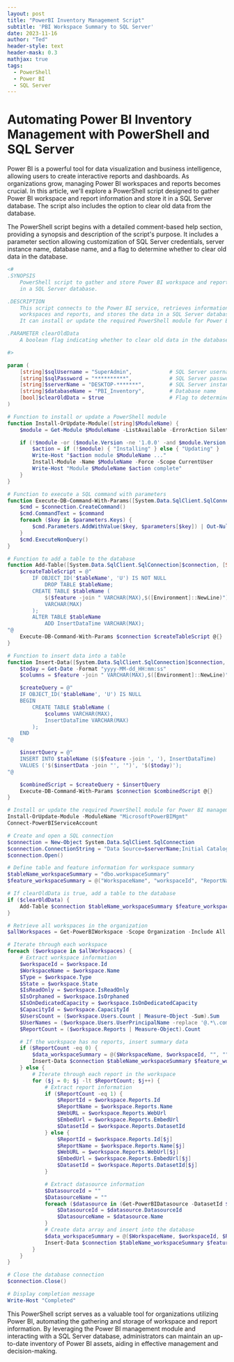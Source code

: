 ```yaml
---
layout: post
title: "PowerBI Inventory Management Script"
subtitle: 'PBI Workspace Summary to SQL Server'
date: 2023-11-16
author: "Ted"
header-style: text
header-mask: 0.3
mathjax: true
tags:
  - PowerShell
  - Power BI
  - SQL Server
---
```


# Automating Power BI Inventory Management with PowerShell and SQL Server

Power BI is a powerful tool for data visualization and business intelligence, allowing users to create interactive reports and dashboards. As organizations grow, managing Power BI workspaces and reports becomes crucial. In this article, we'll explore a PowerShell script designed to gather Power BI workspace and report information and store it in a SQL Server database. The script also includes the option to clear old data from the database.

The PowerShell script begins with a detailed comment-based help section, providing a synopsis and description of the script's purpose. It includes a parameter section allowing customization of SQL Server credentials, server instance name, database name, and a flag to determine whether to clear old data in the database.

```powershell
<#
.SYNOPSIS
    PowerShell script to gather and store Power BI workspace and report information 
    in a SQL Server database.

.DESCRIPTION
    This script connects to the Power BI service, retrieves information about 
    workspaces and reports, and stores the data in a SQL Server database. 
    It can install or update the required PowerShell module for Power BI management.

.PARAMETER clearOldData
    A boolean flag indicating whether to clear old data in the database.

#>

param (
    [string]$sqlUsername = "SuperAdmin",            # SQL Server username
    [string]$sqlPassword = "**********",            # SQL Server password
    [string]$serverName = "DESKTOP-*******",        # SQL Server instance name
    [string]$databaseName = "PBI_Inventory",        # Database name
    [bool]$clearOldData = $true                     # Flag to determine whether to clear old data
)

# Function to install or update a PowerShell module
function Install-OrUpdate-Module([string]$ModuleName) {
    $module = Get-Module $ModuleName -ListAvailable -ErrorAction SilentlyContinue

    if (!$module -or ($module.Version -ne '1.0.0' -and $module.Version -le '1.0.410')) {
        $action = if (!$module) { "Installing" } else { "Updating" }
        Write-Host "$action module $ModuleName ..."
        Install-Module -Name $ModuleName -Force -Scope CurrentUser
        Write-Host "Module $ModuleName $action complete"
    }
}

# Function to execute a SQL command with parameters
function Execute-DB-Command-With-Params([System.Data.SqlClient.SqlConnection]$connection, [String]$command, [Hashtable]$parameters) {
    $cmd = $connection.CreateCommand()
    $cmd.CommandText = $command
    foreach ($key in $parameters.Keys) {
        $cmd.Parameters.AddWithValue($key, $parameters[$key]) | Out-Null
    }
    $cmd.ExecuteNonQuery()
}

# Function to add a table to the database
function Add-Table([System.Data.SqlClient.SqlConnection]$connection, [String]$tableName, [String[]]$feature) {
    $createTableScript = @"
        IF OBJECT_ID('$tableName', 'U') IS NOT NULL
            DROP TABLE $tableName;
        CREATE TABLE $tableName (
            $($feature -join " VARCHAR(MAX),$([Environment]::NewLine)")
            VARCHAR(MAX)
        );
        ALTER TABLE $tableName
            ADD InsertDataTime VARCHAR(MAX);
"@
    Execute-DB-Command-With-Params $connection $createTableScript @{}
}

# Function to insert data into a table
function Insert-Data([System.Data.SqlClient.SqlConnection]$connection, [String]$tableName, [String[]]$feature, [String[]]$insertData) {
    $today = Get-Date -Format "yyyy-MM-dd_HH:mm:ss"
    $columns = $feature -join " VARCHAR(MAX),$([Environment]::NewLine)"

    $createQuery = @"
    IF OBJECT_ID('$tableName', 'U') IS NULL
    BEGIN
        CREATE TABLE $tableName (
            $columns VARCHAR(MAX),
            InsertDataTime VARCHAR(MAX)
        );
    END
"@

    $insertQuery = @"
    INSERT INTO $tableName ($($feature -join ', '), InsertDataTime)
    VALUES ('$($insertData -join "', '")', '$($today)');
"@

    $combinedScript = $createQuery + $insertQuery
    Execute-DB-Command-With-Params $connection $combinedScript @{}
}

# Install or update the required PowerShell module for Power BI management
Install-OrUpdate-Module -ModuleName "MicrosoftPowerBIMgmt"
Connect-PowerBIServiceAccount 

# Create and open a SQL connection
$connection = New-Object System.Data.SqlClient.SqlConnection
$connection.ConnectionString = "Data Source=$serverName;Initial Catalog=$databaseName;User Id=$sqlUsername;Password=$sqlPassword;"
$connection.Open()

# Define table and feature information for workspace summary
$tableName_workspaceSummary = "dbo.workspaceSummary"
$feature_workspaceSummary = @("WorkspaceName", "workspaceId", "ReportName", "ReportId", "DatasourceName", "DatasourceId", "Type", "State", "IsReadOnly", "IsOrphaned", "IsOnDedicatedCapacity", "CapacityId", "WebURL", "EmbedUrl", "UsersCount", "UsersNames")

# If clearOldData is true, add a table to the database
if ($clearOldData) {
    Add-Table $connection $tableName_workspaceSummary $feature_workspaceSummary
}

# Retrieve all workspaces in the organization
$allWorkspaces = Get-PowerBIWorkspace -Scope Organization -Include All

# Iterate through each workspace
foreach ($workspace in $allWorkspaces) {
    # Extract workspace information
    $workspaceId = $workspace.Id
    $WorkspaceName = $workspace.Name
    $Type = $workspace.Type
    $State = $workspace.State
    $IsReadOnly = $workspace.IsReadOnly
    $IsOrphaned = $workspace.IsOrphaned
    $IsOnDedicatedCapacity = $workspace.IsOnDedicatedCapacity
    $CapacityId = $workspace.CapacityId
    $UsersCount = ($workspace.Users.Count | Measure-Object -Sum).Sum
    $UserNames = ($workspace.Users.UserPrincipalName -replace '@.*\.com') -join ', '
    $ReportCount = ($workspace.Reports | Measure-Object).Count

    # If the workspace has no reports, insert summary data
    if ($ReportCount -eq 0) {
        $data_workspaceSummary = @($WorkspaceName, $workspaceId, "", "", "", "", $Type, $State, $IsReadOnly, $IsOrphaned, $IsOnDedicatedCapacity, $CapacityId, "", "", $UsersCount, $UserNames)
        Insert-Data $connection $tableName_workspaceSummary $feature_workspaceSummary $data_workspaceSummary
    } else {
        # Iterate through each report in the workspace
        for ($j = 0; $j -lt $ReportCount; $j++) {
            # Extract report information
            if ($ReportCount -eq 1) {
                $ReportId = $workspace.Reports.Id
                $ReportName = $workspace.Reports.Name
                $WebURL = $workspace.Reports.WebUrl
                $EmbedUrl = $workspace.Reports.EmbedUrl
                $DatasetId = $workspace.Reports.DatasetId
            } else {
                $ReportId = $workspace.Reports.Id[$j]
                $ReportName = $workspace.Reports.Name[$j]
                $WebURL = $workspace.Reports.WebUrl[$j]
                $EmbedUrl = $workspace.Reports.EmbedUrl[$j]
                $DatasetId = $workspace.Reports.DatasetId[$j]
            }

            # Extract datasource information
            $DatasourceId = ""
            $DatasourceName = ""
            foreach ($datasource in (Get-PowerBIDatasource -DatasetId $DatasetId -WorkspaceId $workspaceId)) {
                $DatasourceId = $datasource.DatasourceId
                $DatasourceName = $datasource.Name
            }
            # Create data array and insert into the database
            $data_workspaceSummary = @($WorkspaceName, $workspaceId, $ReportName, $ReportId, $DatasourceName, $DatasourceId, $Type, $State, $IsReadOnly, $IsOrphaned, $IsOnDedicatedCapacity, $CapacityId, $WebURL, $EmbedUrl, $UsersCount, $UserNames)
            Insert-Data $connection $tableName_workspaceSummary $feature_workspaceSummary $data_workspaceSummary
        }
    }
}

# Close the database connection
$connection.Close()

# Display completion message
Write-Host "Completed"
```

This PowerShell script serves as a valuable tool for organizations utilizing Power BI, automating the gathering and storage of workspace and report information. By leveraging the Power BI management module and interacting with a SQL Server database, administrators can maintain an up-to-date inventory of Power BI assets, aiding in effective management and decision-making.
